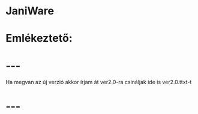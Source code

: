 # JaniWare

# Emlékeztető:
# ---

Ha megvan az új verzió akkor írjam át ver2.0-ra
csináljak ide is ver2.0.ttxt-t

# ---
